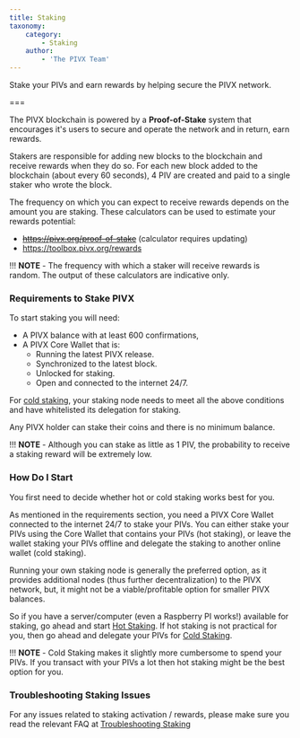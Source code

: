 ```yaml
---
title: Staking
taxonomy:
    category:
        - Staking
    author:
        - 'The PIVX Team'
---
```


Stake your PIVs and earn rewards by helping secure the PIVX network.

===

The PIVX blockchain is powered by a **Proof-of-Stake** system that encourages it's users to secure and operate the network and in return, earn rewards.

Stakers are responsible for adding new blocks to the blockchain and receive rewards when they do so. For each new block added to the blockchain (about every 60 seconds), 4 PIV are created and paid to a single  staker who wrote the block.

The frequency on which you can expect to receive rewards depends on the amount you are staking. These calculators can be used to estimate your rewards potential:

* ~~https://pivx.org/proof-of-stake~~ (calculator requires updating)
* https://toolbox.pivx.org/rewards

!!! **NOTE** - The frequency with which a staker will receive rewards is random. The output of these calculators are indicative only. 

### Requirements to Stake PIVX

To start staking you will need:
* A PIVX balance with at least 600 confirmations,
* A PIVX Core Wallet that is:
  * Running the latest PIVX release.
  * Synchronized to the latest block.
  * Unlocked for staking.
  * Open and connected to the internet 24/7.

For [cold staking](/staking/cold-staking), your staking node needs to meet all the above conditions and have whitelisted its delegation for staking.

Any PIVX holder can stake their coins and there is no minimum balance.

!!! **NOTE** - Although you can stake as little as 1 PIV, the probability to receive a staking reward will be extremely low.

### How Do I Start
You first need to decide whether hot or cold staking works best for you.

As mentioned in the requirements section, you need a PIVX Core Wallet connected to the internet 24/7 to stake your PIVs.
You can either stake your PIVs using the Core Wallet that contains your PIVs (hot staking), or leave the wallet staking your PIVs offline and delegate the staking to another online wallet (cold staking).

Running your own staking node is generally the preferred option, as it provides additional nodes (thus further decentralization) to the PIVX network, but, it might not be a viable/profitable option for smaller PIVX balances.

So if you have a server/computer (even a Raspberry PI works!) available for staking, go ahead and start [Hot Staking](/staking/core-wallet).
If hot staking is not practical for you, then go ahead and delegate your PIVs for [Cold Staking](/staking/cold-staking).

!!! **NOTE** - Cold Staking makes it slightly more cumbersome to spend your PIVs. If you transact with your PIVs a lot then hot staking might be the best option for you.

### Troubleshooting Staking Issues
For any issues related to staking activation / rewards, please make sure you read the relevant FAQ at [Troubleshooting Staking](/staking/faq)

